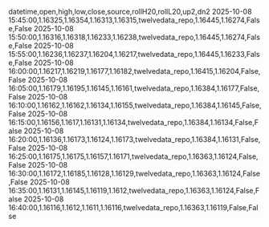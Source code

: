 datetime,open,high,low,close,source,rollH20,rollL20,up2,dn2
2025-10-08 15:45:00,1.16325,1.16354,1.16313,1.16315,twelvedata_repo,1.16445,1.16274,False,False
2025-10-08 15:50:00,1.16316,1.16318,1.16233,1.16238,twelvedata_repo,1.16445,1.16274,False,False
2025-10-08 15:55:00,1.16236,1.16237,1.16204,1.16217,twelvedata_repo,1.16445,1.16233,False,False
2025-10-08 16:00:00,1.16217,1.16219,1.16177,1.16182,twelvedata_repo,1.16415,1.16204,False,False
2025-10-08 16:05:00,1.16179,1.16195,1.16145,1.16161,twelvedata_repo,1.16384,1.16177,False,False
2025-10-08 16:10:00,1.16162,1.16162,1.16134,1.16155,twelvedata_repo,1.16384,1.16145,False,False
2025-10-08 16:15:00,1.16156,1.1617,1.16131,1.16134,twelvedata_repo,1.16384,1.16134,False,False
2025-10-08 16:20:00,1.16136,1.16173,1.16124,1.16173,twelvedata_repo,1.16384,1.16131,False,False
2025-10-08 16:25:00,1.16175,1.16175,1.16157,1.16171,twelvedata_repo,1.16363,1.16124,False,False
2025-10-08 16:30:00,1.16172,1.16185,1.16128,1.16129,twelvedata_repo,1.16363,1.16124,False,False
2025-10-08 16:35:00,1.16131,1.16145,1.16119,1.1612,twelvedata_repo,1.16363,1.16124,False,False
2025-10-08 16:40:00,1.16116,1.1612,1.1611,1.16116,twelvedata_repo,1.16363,1.16119,False,False
